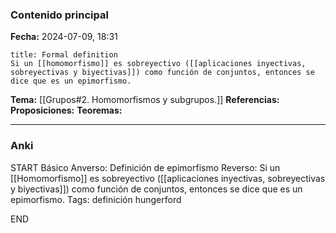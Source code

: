 ### Contenido principal

**Fecha:** 2024-07-09, 18:31

```ad-formal
title: Formal definition
Si un [[homomorfismo]] es sobreyectivo ([[aplicaciones inyectivas, sobreyectivas y biyectivas]]) como función de conjuntos, entonces se dice que es un epimorfismo.
```

**Tema:** [[Grupos#2. Homomorfismos y subgrupos.]]
**Referencias:**
**Proposiciones:**
**Teoremas:**

---
### Anki

START
Básico
Anverso: Definición de epimorfismo
Reverso: Si un [[Homomorfismo]] es sobreyectivo ([[aplicaciones inyectivas, sobreyectivas y biyectivas]]) como función de conjuntos, entonces se dice que es un epimorfismo.
Tags: definición hungerford
<!--ID: 1721211803030-->
END